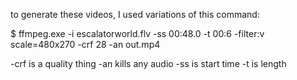 to generate these videos, I used variations of this command:

$ ffmpeg.exe -i escalatorworld.flv -ss 00:48.0 -t 00:6 -filter:v scale=480x270 -crf 28 -an out.mp4

-crf is a quality thing
-an kills any audio
-ss is start time
-t is length
